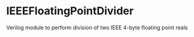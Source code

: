 # IEEEFloatingPointDivider
Verilog module to perform division of two IEEE 4-byte floating point reals
